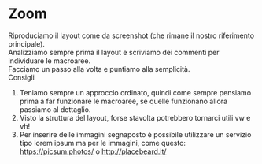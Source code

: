 Zoom
===
Riproduciamo il layout come da screenshot (che rimane il nostro riferimento principale).  
Analizziamo sempre prima il layout e scriviamo dei commenti per individuare le macroaree.  
Facciamo un passo alla volta e puntiamo alla semplicità.  
Consigli  
1. Teniamo sempre un approccio ordinato, quindi come sempre pensiamo prima a far funzionare le macroaree, se quelle funzionano allora passiamo al dettaglio.  
2. Visto la struttura del layout, forse stavolta potrebbero tornarci utili vw e vh!  
3. Per inserire delle immagini segnaposto è possibile utilizzare un servizio tipo lorem ipsum ma per le immagini, come questo: https://picsum.photos/ o http://placebeard.it/  